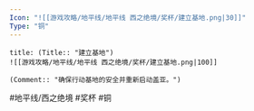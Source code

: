 ```yaml
---
Icon: "![[游戏攻略/地平线/地平线 西之绝境/奖杯/建立基地.png|30]]"
Type: "铜"
---
```

```ad-common-bronze-trophy
title: (Title:: "建立基地")
![[游戏攻略/地平线/地平线 西之绝境/奖杯/建立基地.png|100]]

(Comment:: "确保行动基地的安全并重新启动盖亚。")
```

#地平线/西之绝境 #奖杯 #铜
